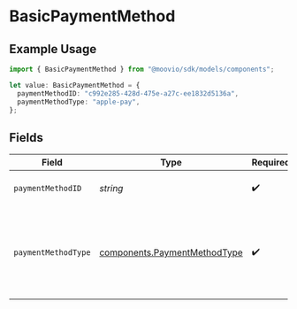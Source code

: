 # BasicPaymentMethod

## Example Usage

```typescript
import { BasicPaymentMethod } from "@moovio/sdk/models/components";

let value: BasicPaymentMethod = {
  paymentMethodID: "c992e285-428d-475e-a27c-ee1832d5136a",
  paymentMethodType: "apple-pay",
};
```

## Fields

| Field                                                                        | Type                                                                         | Required                                                                     | Description                                                                  |
| ---------------------------------------------------------------------------- | ---------------------------------------------------------------------------- | ---------------------------------------------------------------------------- | ---------------------------------------------------------------------------- |
| `paymentMethodID`                                                            | *string*                                                                     | :heavy_check_mark:                                                           | ID of the payment method.                                                    |
| `paymentMethodType`                                                          | [components.PaymentMethodType](../../models/components/paymentmethodtype.md) | :heavy_check_mark:                                                           | The payment method type that represents a payment rail and directionality    |